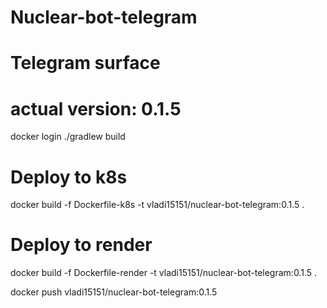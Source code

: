 # Nuclear-bot-telegram
# Telegram surface
# actual version: 0.1.5

docker login
./gradlew build

# Deploy to k8s
docker build -f Dockerfile-k8s -t vladi15151/nuclear-bot-telegram:0.1.5 .
# Deploy to render
docker build -f Dockerfile-render -t vladi15151/nuclear-bot-telegram:0.1.5 .

docker push vladi15151/nuclear-bot-telegram:0.1.5


